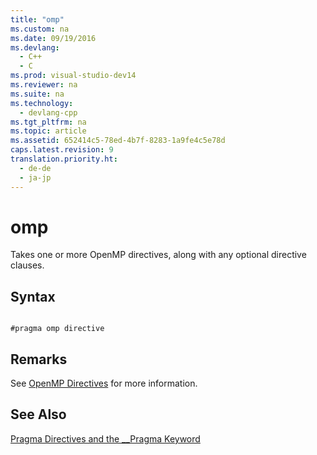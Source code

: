```yaml
---
title: "omp"
ms.custom: na
ms.date: 09/19/2016
ms.devlang: 
  - C++
  - C
ms.prod: visual-studio-dev14
ms.reviewer: na
ms.suite: na
ms.technology: 
  - devlang-cpp
ms.tgt_pltfrm: na
ms.topic: article
ms.assetid: 652414c5-78ed-4b7f-8283-1a9fe4c5e78d
caps.latest.revision: 9
translation.priority.ht: 
  - de-de
  - ja-jp
---
```

# omp
Takes one or more OpenMP directives, along with any optional directive clauses.  
  
## Syntax  
  
```  
  
#pragma omp directive  
```  
  
## Remarks  
 See [OpenMP Directives](../vs140/OpenMP-Directives.md) for more information.  
  
## See Also  
 [Pragma Directives and the __Pragma Keyword](../vs140/Pragma-Directives-and-the-__Pragma-Keyword.md)